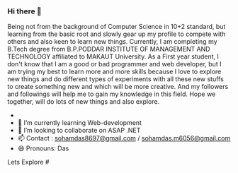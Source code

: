 ### Hi there 👋


Being not from the background of Computer Science in 10+2 standard, but learning from the basic root and slowly gear up my profile to compete with others and also keen to learn new things.
Currently, I am completing my B.Tech degree from B.P.PODDAR INSTITUTE OF MANAGEMENT AND TECHNOLOGY affiliated to MAKAUT University. As a First year student, I don't know that I am a good or bad programmer and web developer, but I am trying my best to learn more and more skills because I love to explore new things and do different types of experiments with all these new stuffs to create something new and which will be more creative. And my followers and followings will help me to gain my knowledge in this field. Hope we together, will do lots of new things and also explore.

- 
- 🌱 I’m currently learning Web-development
- 👯 I’m looking to collaborate on ASAP .NET
- 📫 Contact : sohamdas8697@gmail.com / sohamdas.m6056@gmail.com
- 😄 Pronouns: Das

Lets Explore #
